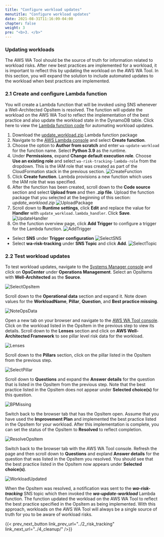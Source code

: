 ```yaml
---
title: "Configure workload updates"
menutitle: "Configure workload updates"
date: 2021-08-31T11:16:09-04:00
chapter: false
weight: 3
pre: "<b>3. </b>"
---
```


### Updating workloads

The AWS WA Tool should be the source of truth for information related to workload risks. After new best practices are implemented for a workload, it is important to reflect this by updating the workload on the AWS WA Tool. In this section, you will expand the solution to include automated updates to the workload when best practices are implemented.

### 2.1 Create and configure Lambda function

You will create a Lambda function that will be invoked using SNS whenever a Well-Architected OpsItem is resolved. The function will update the workload on the AWS WA Tool to reflect the implementation of the best practice and also update the workload state in the DynamoDB table. Click here to view the [Lambda function code](/watool/200_Manage_Workload_Risks_with_OpsCenter/Code/update_workload.py) for automating workload updates.

1. Download the [update_workload.zip](/watool/200_Manage_Workload_Risks_with_OpsCenter/Code/update_workload.zip) Lambda function package
1. Navigate to the [AWS Lambda console](https://console.aws.amazon.com/lambda/home#/functions) and select **Create function**.
1. Choose the option to **Author from scratch** and enter `wa-update-workload` for the function name. Select **Python 3.9** as the runtime.
1. Under **Permissions**, expand **Change default execution role**. Choose **Use an existing role** and select `wa-risk-tracking-lambda-role` from the dropdown. This is the IAM role that was created as part of the CloudFormation stack in the previous section.
  ![CreateFunction](/watool/200_Manage_Workload_Risks_with_OpsCenter/Images/CreateFunction2.png?classes=lab_picture_auto)
1. Click **Create function**. Lambda provisions a new function which uses the IAM role that was specified.
1. After the function has been created, scroll down to the **Code source** section and select **Upload from** and then **.zip file**. Upload the function package that you selected at the beginning of this section: *update_workload.zip*
  ![UploadPackage](/watool/200_Manage_Workload_Risks_with_OpsCenter/Images/UploadPackage2.png?classes=lab_picture_auto)
1. Scroll down to **Runtime settings**, click **Edit** and replace the value for **Handler** with `update_workload.lambda_handler`. Click **Save**.
  ![UpdateHandler](/watool/200_Manage_Workload_Risks_with_OpsCenter/Images/UpdateHandler2.png?classes=lab_picture_auto)
1. On the function overview page, click **Add Trigger** to configure a trigger for the Lambda function.
  ![AddTrigger](/watool/200_Manage_Workload_Risks_with_OpsCenter/Images/AddTrigger.png?classes=lab_picture_auto)
  * Select **SNS** under **Trigger configuration**
  ![SelectSNS](/watool/200_Manage_Workload_Risks_with_OpsCenter/Images/SelectSNS.png?classes=lab_picture_auto)
  * Select **wa-risk-tracking** under **SNS Topic** and click **Add**.
  ![SelectTopic](/watool/200_Manage_Workload_Risks_with_OpsCenter/Images/SelectTopic.png?classes=lab_picture_auto)

### 2.2 Test workload updates

To test workload updates, navigate to the [Systems Manager console](https://console.aws.amazon.com/systems-manager/) and click on **OpsCenter** under **Operations Management**. Select an OpsItems with **Well-Architected** as the **Source**.

![SelectOpsItem](/watool/200_Manage_Workload_Risks_with_OpsCenter/Images/SelectOpsItem.png?classes=lab_picture_auto)

Scroll down to the **Operational data** section and expand it. Note down values for the **WorkloadName**, **Pillar**, **Question**, and **Best practice missing**.

![NoteOpsData](/watool/200_Manage_Workload_Risks_with_OpsCenter/Images/NoteOpsData.png?classes=lab_picture_auto)

Open a new tab on your browser and navigate to the [AWS WA Tool console](https://console.aws.amazon.com/systems-manager/). Click on the workload listed in the OpsItem in the previous step to view its details. Scroll down to the **Lenses** section and click on **AWS Well-Architected Framework** to see pillar level risk data for the workload.

![Lenses](/watool/200_Manage_Workload_Risks_with_OpsCenter/Images/Lenses.png?classes=lab_picture_auto)

Scroll down to the **Pillars** section, click on the pillar listed in the OpsItem from the previous step.

![SelectPillar](/watool/200_Manage_Workload_Risks_with_OpsCenter/Images/SelectPillar.png?classes=lab_picture_auto)

Scroll down to **Questions** and expand the **Answer details** for the question that is listed in the OpsItem from the previous step. Note that the best practice listed in the OpsItem does not appear under **Selected choice(s)** for this question.

![BPMissing](/watool/200_Manage_Workload_Risks_with_OpsCenter/Images/BPMissing.png?classes=lab_picture_auto)

Switch back to the browser tab that has the OpsItem open. Assume that you have used the **Improvement Plan** and implemented the best practice listed in the OpsItem for your workload. After this implementation is complete, you can set the status of the OpsItem to **Resolved** to reflect completion.

![ResolveOpsItem](/watool/200_Manage_Workload_Risks_with_OpsCenter/Images/ResolveOpsItem.png?classes=lab_picture_auto)

Switch back to the browser tab with the AWS WA Tool console. Refresh the page and then scroll down to **Questions** and expland **Answer details** for the question that was listed in the OpsItem you resolved. You should see that the best practice listed in the OpsItem now appears under **Selected choice(s)**.

![WorkloadUpdated](/watool/200_Manage_Workload_Risks_with_OpsCenter/Images/WorkloadUpdated.png?classes=lab_picture_auto)

When the OpsItem was resolved, a notification was sent to the ***wa-risk-tracking*** SNS topic which then invoked the ***wa-update-workload*** Lambda function. The function updated the workload on the AWS WA Tool to reflect the best practice specified in the OpsItem as being implemented. With this approach, workloads on the AWS WA Tool will always be a single source of truth for you to be aware of workload risks.

{{< prev_next_button link_prev_url="../2_risk_tracking" link_next_url="../4_cleanup/" />}}
